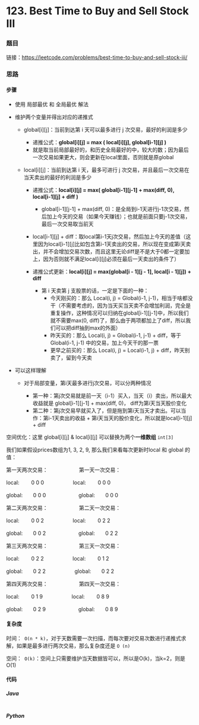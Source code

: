 

# 123. Best Time to Buy and Sell Stock III

### 题目

链接：https://leetcode.com/problems/best-time-to-buy-and-sell-stock-iii/



### 思路

#### 步骤

- 使用 局部最优 和 全局最优 解法

- 维护两个变量并得出对应的递推式

  - global\[i][j]：当前到达第 i 天可以最多进行 j 次交易，最好的利润是多少

    - 递推公式：**global\[i][j] = max ( local\[i][j], global\[i-1][j] )**
    - 就是取当前局部最好的，和历史全局最好的中，较大的数；因为最后一次交易如果更大，则会更新在local里面，否则就是原global

  - local\[i][j]：当前到达第 i 天，最多可进行 j 次交易，并且最后一次交易在当天卖出的最好的利润是多少

    - 递推公式：**local\[i][j] = max( global\[i-1][j-1] + max(diff, 0), local\[i-1][j] + diff )**

      - global\[i-1][j-1] + max(diff, 0)：是全局到i-1天进行j-1次交易，然后加上今天的交易（如果今天赚钱）；也就是前面只要j-1次交易，最后一次交易取当前天
    - local\[i-1][j] + diff：取local第i-1天j次交易，然后加上今天的差值（这里因为local\[i-1][j]比如包含第i-1天卖出的交易，所以现在变成第i天卖出，并不会增加交易次数，而且这里无论diff是不是大于0都一定要加上，因为否则就不满足local\[i][j]必须在最后一天卖出的条件了）
    - 递推公式更新：**local\[i][j] = max(global\[i - 1][j - 1], local\[i - 1][j]) + diff**
      - 第 i 天卖第 j 支股票的话，一定是下面的一种：
        - 今天刚买的：那么 Local(i, j) = Global(i-1, j-1)，相当于啥都没干（不需要考虑的，因为当天买当天卖不会增加利润，完全是重复操作，这种情况可以归纳在global\[i-1][j-1]中，所以我们就不需要max(0, diff)了，那么由于两项都加上了diff，所以我们可以把diff抽到max的外面）
        - 昨天买的：那么 Local(i, j) = Global(i-1, j-1) + diff，等于Global(i-1, j-1) 中的交易，加上今天干的那一票
        - 更早之前买的：那么 Local(i, j) = Local(i-1, j) + diff，昨天别卖了，留到今天卖



- 可以这样理解

  - 对于局部变量，第i天最多进行j次交易，可以分两种情况

    - 第一种：第j次交易就是前一天（i-1）买入，当天（i）卖出，所以最大收益就是  global\[i-1][j-1] + max(diff, 0)， diff为第i天当天股价变化
    - 第二种：第j次交易早就买入了，但是拖到第i天当天才卖出。可以当作：第i-1天卖出的收益 + 第i天当天的股价变化，所以就是local\[i-1][j] + diff

    

空间优化：这里 global\[i][j] & local\[i][j] 可以替换为两个**一维数组** ```int[3]```

我们如果假设prices数组为1, 3, 2, 9, 那么我们来看每次更新时local 和 global 的值：

第一天两次交易：　　　　　　第一天一次交易：

local:　　  0 0 0 　　　　　	local:　　  0 0 0 

global:　　0 0 0　　　　　 　global:　　0 0 0

第二天两次交易：　　　　　　第二天一次交易：

local:　　  0 0 2 　　　　　	local:　　  0 2 2 

global:　　0 0 2　　　　　 　global:　　0 2 2

第三天两次交易：　　　　　　第三天一次交易：

local:　　  0 2 2 　　　　　	local:　　  0 1 2 

global:　　0 2 2　　　　 　	global:　　0 2 2

第四天两次交易：　　　　　　第四天一次交易：

local:　　  0 1 9 　　　　　	local:　　  0 8 9 

global:　　0 2 9　　　　　 　global:　　0 8 9



#### 复杂度

时间：` O(n * k)`，对于天数需要一次扫描，而每次要对交易次数进行递推式求解，如果是最多进行两次交易，那么复杂度还是 ```O (n)```

空间：` O(k)`：空间上只需要维护当天数据皆可以，所以是O(k)，当k=2，则是O(1)



#### 代码

##### Java

```java

```



##### Python

```python

```



